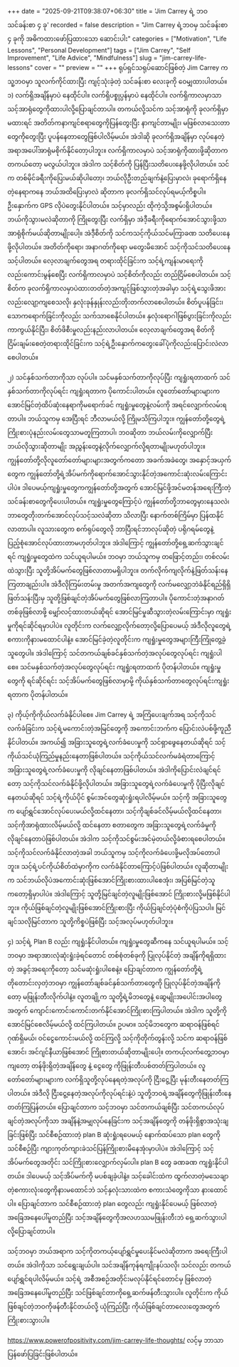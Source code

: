 +++
date = "2025-09-21T09:38:07+06:30"
title = 'Jim Carrey ရဲ့ ဘဝသင်ခန်းစာ ၄ ခု'
recorded = false
description = "Jim Carrey ရဲ့ဘဝမှ သင်ခန်းစာ ၄ ခုကို အဓိကထားဖော်ပြထားသော ဆောင်းပါး"
categories = ["Motivation", "Life Lessons", "Personal Development"]
tags = ["Jim Carrey", "Self Improvement", "Life Advice", "Mindfulness"]
slug = "jim-carrey-life-lessons"
cover = ""
preview = ""
+++
ရုပ်ရှင်သရုပ်ဆောင်ဖြစ်တဲ့ Jim Carrey က သူ့ဘဝမှာ သူလက်ကိုင်ထားပြီး ကျင့်သုံးခဲ့တဲ့ သင်ခန်းစာ လေးခုကို ဝေမျှထားပါတယ်။
၁) လက်ရှိအချိန်မှာပဲ နေထိုင်ပါ။
လက်ရှိပစ္စုပ္ပန်မှာပဲ နေထိုင်ပါ။ လက်ရှိကာလမှာသာ သင့်အာရုံတွေကိုထားပါလို့ပြောချင်တာပါ။ တကယ်လို့သင်က သင့်အာရုံကို ခုလက်ရှိမှာမထားရင် အတိတ်ကနာကျင်စရာတွေကိုပြန်တွေးပြီး နာကျင်တာမျိုး၊ မဖြစ်လာသေးတာတွေကိုတွေးပြီး ပူပန်နေတာတွေဖြစ်ပါလိမ့်မယ်။ အဲဒါဆို ခုလက်ရှိအချိန်မှာ လုပ်နေတဲ့အရာအပေါ်အာရုံမစိုက်နိုင်တော့ပါဘူး။
လက်ရှိကာလမှာပဲ သင့်အာရုံကိုထားဖို့ဆိုတာက တကယ်တော့ မလွယ်ပါဘူး။ အဲဒါက သင့်စိတ်ကို ပြန်ပြီးသတိပေးနေဖို့လိုပါတယ်။ သင်က တစ်မိုင်ခရီးကိုပြေးမယ်ဆိုပါတော့၊ ဘယ်လိုဦးတည်ချက်နဲ့ပြေးမှာလဲ၊ ခုရောက်ရှိနေတဲ့နေရာကနေ ဘယ်အထိပြေးမှာလဲ ဆိုတာက ခုလက်ရှိသင်လုပ်ရမယ့်ကိစ္စပါ။ ဦးနှောက်က GPS လိုပဲတွေးနိုင်ပါတယ်။ သင့်မှာလည်း ထိုကဲ့သို့အစွမ်းရှိပါတယ်။ ဘယ်ကိုသွားမလဲဆိုတာကို ကြိုတွေးပြီး လက်ရှိမှာ အဲဒီ့ခရီးကိုရောက်အောင်သွားဖို့သာ အာရုံစိုက်မယ်ဆိုတာမျိုးပေါ့။ အဲဒီ့စိတ်ကို သင်ကသင့်ကိုယ်သင်မကြာခဏ သတိပေးနေဖို့လိုပါတယ်။ အတိတ်ကိုရော၊ အနာဂတ်ကိုရော မတွေးမိအောင် သင့်ကိုသင်သတိပေးနေသင့်ပါတယ်။
လေ့လာချက်တွေအရ တရားထိုင်ခြင်းက သင့်ရဲ့ကျန်းမာရေးကိုလည်းကောင်းမွန်စေပြီး လက်ရှိကာလမှာပဲ သင့်စိတ်ကိုလည်း တည်ငြိမ်စေပါတယ်။ သင့်စိတ်က ခုလက်ရှိကာလမှာပဲထားတတ်တဲ့အကျင့်ဖြစ်သွားတဲ့အခါမှာ သင့်ရဲ့သွေးဖိအားလည်းလျော့ကျစေသလို၊ နှလုံးခုန်နှုန်းလည်းတိုးတက်လာစေပါတယ်။ စိတ်ပူပန်ခြင်း၊ သောကရောက်ခြင်းကိုလည်း သက်သာစေနိုင်ပါတယ်။ နှလုံးရောဂါဖြစ်ပွားခြင်းကိုလည်း ကာကွယ်နိုင်ပြီး၊ စိတ်ဖိစီးမှုလည်းနည်းလာပါတယ်။ လေ့လာချက်တွေအရ စိတ်ကိုငြိမ်းချမ်းစေတဲ့တရားထိုင်ခြင်းက သင့်ရဲ့ဦးနှောက်ကတွေးခေါ်ပုံကိုလည်းပြောင်းလဲလာစေပါတယ်။

၂) သင်နှစ်သက်တာကိုသာ လုပ်ပါ။
သင်မနှစ်သက်တာကိုလုပ်ပြီး ကျရှုံးရတာထက် သင်နှစ်သက်တာကိုလုပ်ရင်း ကျရှုံးရတာက ပိုကောင်းပါတယ်။
လူတော်တော်များများက အောင်မြင်တဲ့ထိပ်ဆုံးနေရာကိုမရောက်ခင် ကျရှုံးမှုတွေနဲ့လမ်းကို အရင်လျှောက်လမ်းရတာပါ။
ဘယ်သူကမှ အေပြီးရင် ဘီလာမယ်လို့ ကြိုမသိကြပါဘူး။
ကျွန်တော်တို့တွေရဲ့ ကြိုးစားပုံနည်းလမ်းတွေသာမတူကြတာပါ၊ ဘဝဆိုတာ ဘယ်လမ်းကိုလျှောက်ပြီး ဘယ်လိုသွားဆိုတာမျိုး အညွှန်းတွေနဲ့လိုက်လျှောက်လို့ရတာမျိုးမဟုတ်ပါဘူး။
ကျွန်တော်တို့လိုလူတော်တော်များများအတွက်ကတော အခက်အခဲတွေ၊ အနှောင့်အယှက်တွေက ကျွန်တော်တို့ရဲ့အိပ်မက်ကိုရောက်အောင်သွားနိုင်တဲ့အကောင်းဆုံးလမ်းကြောင်းပါပဲ။
ဒါပေမယ့်ကျရှုံးမှုတွေကကျွန်တော်တို့အတွက် အောင်မြင်ဖို့အင်မတန်အရေးကြီးတဲ့သင်ခန်းစာတွေကိုပေးပါတယ်။
ကျရှုံးမှုတွေကြောင့်ပဲ ကျွန်တော်တို့ဘာတွေမှားနေသလဲ၊ ဘာတွေတိုးတက်အောင်လုပ်သင့်သလဲဆိုတာ သိလာပြီး နောက်တစ်ကြိမ်မှာ ပြန်ထနိုင်လာတာပါ။ လူသားတွေက စက်ရုပ်တွေလို ဘာပြီးရင်ဘာလုပ်ဆိုတဲ့ ပရိုဂရမ်တွေနဲ့ ပြည့်စုံအောင်လုပ်ထားတာမဟုတ်ပါဘူး။ အဲဒါကြောင့် ကျွန်တော်တို့ရှေ့ဆက်သွားချင်ရင်
ကျရှုံးမှုတွေထဲက သင်ယူရပါမယ်။ ဘဝမှာ ဘယ်သူကမှ တဖြောင့်တည်း၊ တစ်လမ်းထဲသွားပြီး သူတို့အိပ်မက်တွေဖြစ်လာတာမရှိပါဘူး။ တက်လိုက်ကျလိုက်နဲ့ဖြတ်သန်းနေကြတာချည်းပါ။ အဲဒီလိုကြမ်းတမ်းမှု အတက်အကျတွေကို လက်မလျှော့ဘဲခံနိုင်ရည်ရှိရှိဖြတ်သန်းပြီးမှ သူတို့ဖြစ်ချင်တဲ့အိပ်မက်တွေဖြစ်လာကြတာပါ။
ပိုကောင်းတဲ့အနာဂတ်တစ်ခုဖြစ်လာဖို့ မျှော်လင့်ထားတယ်ဆိုရင် အောင်မြင်မှုဆီသွားတဲ့လမ်းကြောင်းမှာ ကျရှုံးမှုကိုရင်ဆိုင်ရမှာပါပဲ။ လူတိုင်းက လက်လျှော့လိုက်တော့လို့ပြောပေမယ့် အဲဒီလိုလူတွေရဲ့စကားကိုနားမထောင်ပါနဲ့။ အောင်မြင်ခဲ့တဲ့လူတိုင်းက ကျရှုံးမှုတွေအများကြီးကြုံတွေ့ခဲ့သူတွေပါ။ အဲဒါကြောင့် သင်တကယ်ချစ်ခင်နှစ်သက်တဲ့အလုပ်တွေလုပ်ရင်း ကျရှုံးပါစေ။ သင်မနှစ်သက်တဲ့အလုပ်တွေလုပ်ရင်း ကျရှုံးရတာထက် ပိုတန်ပါတယ်။ ကျရှုံးမှုတွေကို ရင်ဆိုင်ရင်း သင့်အိပ်မက်တွေဖြစ်လာမှာမို့ ကိုယ်နှစ်သက်တာတွေလုပ်ရင်းကျရှုံးရတာက ပိုတန်ပါတယ်။

၃) ကိုယ့်ကိုကိုယ်လက်ခံနိုင်ပါစေ။
Jim Carrey ရဲ့ အကြံပေးချက်အရ သင့်ကိုသင်လက်ခံခြင်းက သင့်ရဲ့မကောင်းတဲ့အမြင်တွေကို အကောင်းဘက်က ပြောင်းလဲပစ်ဖို့ကူညီနိုင်ပါတယ်။ အကယ်၍ အခြားသူတွေရဲ့လက်ခံပေးမှုကို သင်ရှာဖွေနေတယ်ဆိုရင် သင့်ကိုယ်သင်ယုံကြည်မှုနည်းနေတာဖြစ်ပါတယ်။ သင့်ကိုယ်သင်လက်မခံရဲတာကြောင့် အခြားသူတွေရဲ့လက်ခံပေးမှုကို လိုချင်နေတာဖြစ်ပါတယ်။ အဲဒါကိုပြောင်းလဲချင်ရင်တော့ သင့်ကိုသင်လက်ခံနိုင်ဖို့လိုပါတယ်။
အခြားသူတွေရဲ့လက်ခံပေးမှုကို ပိုပြီးလိုချင်နေတယ်ဆိုရင် သင့်ရဲ့ကိုယ်ပိုင် စွမ်းအင်တွေဆုံးရှုံးရပါလိမ့်မယ်။ သင့်ကို အခြားသူတွေက ပျော်ရွှင်အောင်လုပ်ပေးမယ်လို့ထင်နေတာ၊ သင့်ကိုချစ်ခင်လိမ့်မယ်လို့ထင်နေတာ၊ သင့်ကိုအာရုံထားလိမ့်မယ်လို့ ထင်နေတာ စတာတွေက အခြားသူတွေရဲ့လက်ခံမှုကို လိုချင်နေတာပဲဖြစ်ပါတယ်။ အဲဒါက သင့်ကိုသင်စွမ်းအင်မဲ့တယ်လို့ခံစားရစေပါတယ်။ သင့်ကိုသင်လက်ခံနိုင်လာတဲ့အခါ ဘယ်သူကမှ သင့်ကိုလက်ခံပေးဖို့မလိုအပ်တောပါဘူး။ သင့်ရဲ့ပင်ကိုယ်စိတ်ထဲမှာကိုက လက်ခံနိုင်တာကြောင့်ပဲဖြစ်ပါတယ်။
လူဆိုတာမျိုးက သင်ဘယ်လိုပဲအကောင်းဆုံးဖြစ်အောင်ကြိုးစားထားပါစေအုံး၊ အပြစ်မြင်တဲ့သူကတော့ရှိမှာပါပဲ။ အဲဒါကြောင့် သူတို့မြင်ချင်တဲ့လူမျိုးဖြစ်အောင် ကြိုးစားလို့မဖြစ်နိုင်ပါဘူး။ ကိုယ်ဖြစ်ချင်တဲ့လူမျိုးဖြစ်အောင်ကြိုးစားပြီး ကိုယ်ပြချင်တဲ့ပုံစံကိုပဲပြသပါ။ မြင်ချင်သလိုမြင်တာက သူတို့ကိစ္စပဲဖြစ်ပြီး သင့်အလုပ်မဟုတ်ပါဘူး။

၄) သင့်ရဲ့ Plan B လည်း ကျရှုံးနိုင်ပါတယ်။
ကျရှုံးမှုတွေဆီကနေ သင်ယူရပါမယ်။ သင့်ဘဝမှာ အရာအားလုံဆုံးရှုံးခဲ့ရင်တောင် တစ်စုံတစ်ခုကို ပြုလုပ်နိုင်တဲ့ အချိန်ကိုရရှိထားတဲ့ အခွင့်အရေးကိုတော့ သင်မဆုံးရှုံးပါစေနဲ့။
ပြောချင်တာက ကျွန်တော်တို့ရဲ့ တိုတောင်းလှတဲ့ဘဝမှာ ကျွန်တော်ချစ်ခင်နှစ်သက်တာတွေကို ပြုလုပ်နိုင်တဲ့အချိန်ကိုတော့ မဖြုန်းတီးလိုက်ပါနဲ့။ လူတချို့က သူတို့ရဲ့မိဘတွေနဲ့ ဆွေမျိုးအပေါင်းအပါတွေအတွက် ကျောင်းကောင်းကောင်းတက်နိုင်အောင်ကြိုးစားကြပါတယ်။ အဲဒါက သူတို့ကိုအောင်မြင်စေလိမ့်မယ်လို့ ထင်ကြပါတယ်။ ဥပမာ။ သင့်မိဘတွေက ဆရာဝန်ဖြစ်ရင် ဂုဏ်ရှိမယ်၊ ဝင်ငွေကောင်းမယ်လို့ ထင်ကြလို့ သင့်ကိုတိုက်တွန်းလို့ သင်က ဆရာဝန်ဖြစ်အောင်၊ အင်ဂျင်နီယာဖြစ်အောင် ကြိုစားတယ်ဆိုတာမျိုးပေါ့။
တကယ့်လက်တွေ့ဘဝမှာကျတော့ တန်ဖိုးရှိတဲ့အချိန်တွေ နဲ့ ငွေတွေ ကိုဖြုန်းတီးပစ်တတ်ကြပါတယ်။ လူတော်တော်များများက လက်ရှိသူတို့လုပ်နေရတဲ့အလုပ်ကို ငြီးငွေ့ပြီး မုန်းတီးနေတတ်ကြပါတယ်။ အဲဒီလို ငြီးငွေ့နေတဲ့အလုပ်ကိုလုပ်ရင်းနဲ့ပဲ သူတို့ဘဝရဲ့အချိန်တွေကိုဖြုန်းတီးနေတတ်ကြပြန်တယ်။
ပြောချင်တာက သင့်ဘဝမှာ သင်တကယ်ချစ်ပြီး သင်တကယ်လုပ်ချင်တဲ့အလုပ်ကိုသာ အချိန်နဲ့အမျှလုပ်နေခြင်းက သင့်အချိန်တွေကို တန်ဖိုးရှိစွာအသုံးချခြင်းဖြစ်ပြီး သင်စီစဉ်ထားတဲ့ plan B ဆုံးရှုံးရပေမယ့် နောက်ထပ်သော plan တွေကို သင်စီစဉ်ပြီး ကျားကုတ်ကျားခဲသင်ပြန်ကြိုးစားမိနေအုံးမှာပါပဲ။
အဲဒါကြောင့် သင့်အိပ်မက်တွေအတိုင်း သင်ကြိုးစားလျှောက်လှမ်းပါ။ plan B တွေ ခဏခဏ ကျရှုံးနိုင်ပါတယ်။ ဒါပေမယ့် သင့်အိပ်မက်ကို မပစ်ချခဲ့ပါနဲ့။ သင့်ခေါင်းထဲက ထွက်လာတဲ့မသေချာတဲ့စကားလုံးတွေကိုနားမထောင်ဘဲ သင့်နှလုံးသားထဲက စကားသံတွေကိုသာ နားထောင်ပါ။ ပြောချင်တာက သင်စီစဉ်ထားတဲ့ plan တွေလည်း ကျရှုံးနိုင်ပေမယ့် ဖြစ်လာတဲ့အခြေအနေပေါ်မူတည်ပြီး သင့်အချိန်တွေကိုအလဟဿမဖြုန်းတီးဘဲ ရှေ့ဆက်သွားပါလို့ပြောချင်တာပါ။

သင့်ဘဝမှာ ဘယ်အရာက သင့်ကိုတကယ့်ပျော်ရွှင်မှုပေးနိုင်မလဲဆိုတာက အရေးကြီးပါတယ်။ အဲဒါကိုသာ သင်ရွေးချယ်ပါ။ သင်အချိန်ကုန်ရကျိုးနပ်သလို၊ သင်လည်း တကယ်ပျော်ရွှင်ရပါလိမ့်မယ်။ သင့်ရဲ့ အစီအစဉ်အတိုင်းမလုပ်နိုင်ရင်တောင်မှ ဖြစ်လာတဲ့အခြေအနေပေါ်မူတည်ပြီး သင်ဖြစ်ချင်တာကိုရှေ့ဆက်ဖန်တီးသွားပါ။ လူတိုင်းက ကိုယ်ဖြစ်ချင်တဲ့ဘဝကိုဖန်တီးနိုင်တယ်လို့ ယုံကြည်ပြီး ကိုယ်ဖြစ်ချင်တာလေးတွေအတွက် ကြိုးစားသွားပါ။

https://www.powerofpositivity.com/jim-carrey-life-thoughts/ လင့်မှ ဘာသာပြန်ဖော်ပြခြင်းဖြစ်ပါတယ်။ 